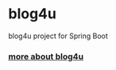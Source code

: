 # blog4u
blog4u project for Spring Boot  
### [more about blog4u](https://blog.csdn.net/noahlin27)

